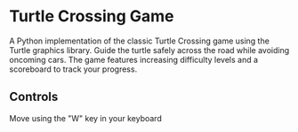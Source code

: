 # Turtle Crossing Game

A Python implementation of the classic Turtle Crossing game using the Turtle graphics library. Guide the turtle safely across the road while avoiding oncoming cars. The game features increasing difficulty levels and a scoreboard to track your progress.

## Controls

Move using the "W" key in your keyboard